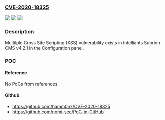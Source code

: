 ### [CVE-2020-18325](https://cve.mitre.org/cgi-bin/cvename.cgi?name=CVE-2020-18325)
![](https://img.shields.io/static/v1?label=Product&message=n%2Fa&color=blue)
![](https://img.shields.io/static/v1?label=Version&message=n%2Fa&color=blue)
![](https://img.shields.io/static/v1?label=Vulnerability&message=n%2Fa&color=brighgreen)

### Description

Multilple Cross Site Scripting (XSS) vulnerability exists in Intelliants Subrion CMS v4.2.1 in the Configuration panel.

### POC

#### Reference
No PoCs from references.

#### Github
- https://github.com/hamm0nz/CVE-2020-18325
- https://github.com/nomi-sec/PoC-in-GitHub

